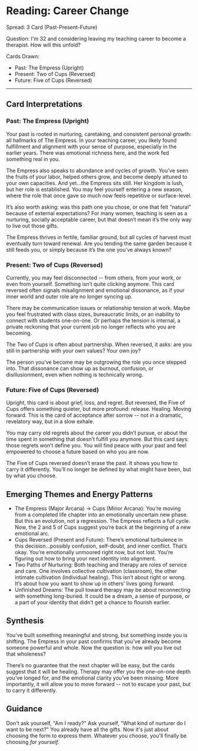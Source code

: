 # Reading: Career Change

Spread: 3 Card (Past-Present-Future)

Question: I'm 32 and considering leaving my teaching career to become a therapist. How will this unfold?

Cards Drawn:

- Past: The Empress (Upright)
- Present: Two of Cups (Reversed)
- Future: Five of Cups (Reversed)

---

## Card Interpretations

### Past: The Empress (Upright)

Your past is rooted in nurturing, caretaking, and consistent personal growth:  all hallmarks of The Empress. In your teaching career, you likely found fulfillment and alignment with your sense of purpose, especially in the earlier years. There was emotional richness here, and the work fed something real in you.

The Empress also speaks to abundance and cycles of growth. You’ve seen the fruits of your labor, helped others grow, and become deeply attuned to your own capacities. And yet...the Empress sits still. Her kingdom is lush, but her role is established. You may feel yourself entering a new season, where the role that once gave so much now feels repetitive or surface-level.

It’s also worth asking: was this path one you chose, or one that felt “natural” because of external expectations? For many women, teaching is seen as a nurturing, socially acceptable career, but that doesn’t mean it’s the only way to live out those gifts.

The Empress thrives in fertile, familiar ground, but all cycles of harvest must eventually turn toward renewal. Are you tending the same garden because it still feeds you, or simply because it’s the one you’ve always known?

### Present: Two of Cups (Reversed)

Currently, you may feel disconnected -- from others, from your work, or even from yourself. Something isn’t quite clicking anymore. This card reversed often signals misalignment and emotional dissonance, as if your inner world and outer role are no longer syncing up.

There may be communication issues or relationship tension at work. Maybe you feel frustrated with class sizes, bureaucratic limits, or an inability to connect with students one-on-one. Or perhaps the tension is internal, a private reckoning that your current job no longer reflects who you are becoming.

The Two of Cups is often about partnership. When reversed, it asks: are you still in partnership with your own values? Your own joy?

The person you’ve become may be outgrowing the role you once stepped into. That dissonance can show up as burnout, confusion, or disillusionment, even when nothing is technically wrong.

### Future: Five of Cups (Reversed)

Upright, this card is about grief, loss, and regret. But reversed, the Five of Cups offers something quieter, but more profound: release. Healing. Moving forward. This is the card of acceptance after sorrow -- not in a dramatic, revelatory way, but in a slow exhale.

You may carry old regrets about the career you didn’t pursue, or about the time spent in something that doesn’t fulfill you anymore. But this card says: those regrets won’t define you. You will find peace with your past and feel empowered to choose a future based on who you are now.

The Five of Cups reversed doesn’t erase the past. It shows you how to carry it differently. You’ll no longer be defined by what might have been, but by what you choose.

## Emerging Themes and Energy Patterns

- The Empress (Major Arcana) → Cups (Minor Arcana): You’re moving from a completed life chapter into an emotionally uncertain new phase. But this an evolution, not a regression. The Empress reflects a full cycle. Now, the 2 and 5 of Cups suggest you’re back at the beginning of a new emotional arc.
- Cups Reversed (Present and Future): There’s emotional turbulence in this decision...possibly confusion, self-doubt, and inner conflict. That’s okay. You’re emotionally unmoored right now, but not lost. You’re figuring out how to bring your next identity into alignment.
- Two Paths of Nurturing: Both teaching and therapy are roles of service and care. One involves collective cultivation (classroom), the other intimate cultivation (individual healing). This isn’t about right or wrong. It’s about how you want to show up in others’ lives going forward.
- Unfinished Dreams: The pull toward therapy may be about reconnecting with something long-buried. It could be a dream, a sense of purpose, or a part of your identity that didn’t get a chance to flourish earlier.

## Synthesis

You’ve built something meaningful and strong, but something inside you is shifting. The Empress in your past confirms that you’ve already become someone powerful and whole. Now the question is: how will you live out that wholeness?

There’s no guarantee that the next chapter will be easy, but the cards suggest that it will be healing. Therapy may offer you the one-on-one depth you’ve longed for, and the emotional clarity you’ve been missing. More importantly, it will allow you to move forward -- not to escape your past, but to carry it differently.

## Guidance

Don't ask yourself, "Am I ready?" Ask yourself, "What kind of nurturer do I want to be next?" You already have all the gifts. Now it's just about choosing the form to express them. Whatever you choose, you'll finally be choosing *for yourself.*
